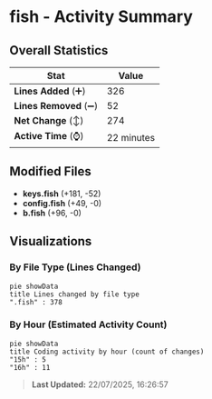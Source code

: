 # fish - Activity Summary 

## Overall Statistics

| Stat                   | Value                                                             |
| ---------------------- | ----------------------------------------------------------------- |
| **Lines Added** (➕)   | 326                                          |
| **Lines Removed** (➖) | 52                                        |
| **Net Change** (↕)    | 274                |
| **Active Time** (⌚)   | 22 minutes |


## Modified Files
- **keys.fish** (+181, -52)
- **config.fish** (+49, -0)
- **b.fish** (+96, -0)

## Visualizations

### By File Type (Lines Changed)

```mermaid
pie showData
title Lines changed by file type
".fish" : 378
```

### By Hour (Estimated Activity Count)

```mermaid
pie showData
title Coding activity by hour (count of changes)
"15h" : 5
"16h" : 11
```


> **Last Updated:** 22/07/2025, 16:26:57